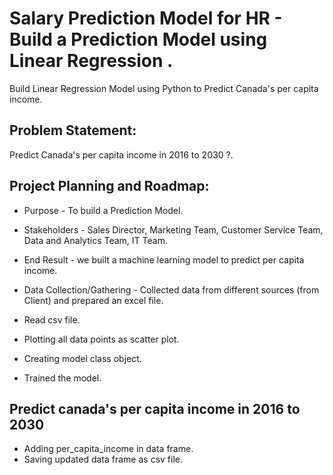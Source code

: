 # Salary Prediction Model for HR - Build a Prediction Model using Linear Regression .

Build Linear Regression Model using Python to Predict Canada's per capita income.


## Problem Statement:
Predict Canada's per capita income in 2016 to 2030 ?.

## Project Planning and Roadmap:

- Purpose - To build a Prediction Model.

- Stakeholders - Sales Director, Marketing Team, Customer Service Team, Data and Analytics Team, IT Team. 

- End Result - we built a machine learning model to predict per capita income.

- Data Collection/Gathering - Collected data from different sources (from Client) and prepared an excel file. 

- Read csv file.

- Plotting all data points as scatter plot.



- Creating model class object.

- Trained the model.
## Predict canada's per capita income in 2016 to 2030 


- Adding per_capita_income in data frame.
- Saving updated data frame as csv file.
